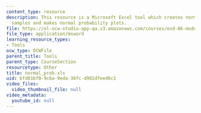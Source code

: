 ```yaml
---
content_type: resource
description: This resource is a Microsoft Excel tool which creates normally distributed
  samples and makes normal probability plots.
file: https://ol-ocw-studio-app-qa.s3.amazonaws.com/courses/esd-86-models-data-and-inference-for-socio-technical-systems-spring-2007/bfd81bf09c6a9eda36fcd982dfeed6c1_normal_prob.xls
file_type: application/msword
learning_resource_types:
- Tools
ocw_type: OCWFile
parent_title: Tools
parent_type: CourseSection
resourcetype: Other
title: normal_prob.xls
uid: bfd81bf0-9c6a-9eda-36fc-d982dfeed6c1
video_files:
  video_thumbnail_file: null
video_metadata:
  youtube_id: null
---
```

